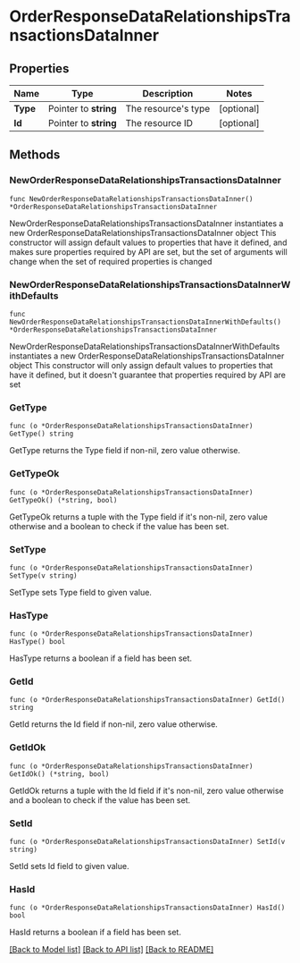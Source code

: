 # OrderResponseDataRelationshipsTransactionsDataInner

## Properties

Name | Type | Description | Notes
------------ | ------------- | ------------- | -------------
**Type** | Pointer to **string** | The resource&#39;s type | [optional] 
**Id** | Pointer to **string** | The resource ID | [optional] 

## Methods

### NewOrderResponseDataRelationshipsTransactionsDataInner

`func NewOrderResponseDataRelationshipsTransactionsDataInner() *OrderResponseDataRelationshipsTransactionsDataInner`

NewOrderResponseDataRelationshipsTransactionsDataInner instantiates a new OrderResponseDataRelationshipsTransactionsDataInner object
This constructor will assign default values to properties that have it defined,
and makes sure properties required by API are set, but the set of arguments
will change when the set of required properties is changed

### NewOrderResponseDataRelationshipsTransactionsDataInnerWithDefaults

`func NewOrderResponseDataRelationshipsTransactionsDataInnerWithDefaults() *OrderResponseDataRelationshipsTransactionsDataInner`

NewOrderResponseDataRelationshipsTransactionsDataInnerWithDefaults instantiates a new OrderResponseDataRelationshipsTransactionsDataInner object
This constructor will only assign default values to properties that have it defined,
but it doesn't guarantee that properties required by API are set

### GetType

`func (o *OrderResponseDataRelationshipsTransactionsDataInner) GetType() string`

GetType returns the Type field if non-nil, zero value otherwise.

### GetTypeOk

`func (o *OrderResponseDataRelationshipsTransactionsDataInner) GetTypeOk() (*string, bool)`

GetTypeOk returns a tuple with the Type field if it's non-nil, zero value otherwise
and a boolean to check if the value has been set.

### SetType

`func (o *OrderResponseDataRelationshipsTransactionsDataInner) SetType(v string)`

SetType sets Type field to given value.

### HasType

`func (o *OrderResponseDataRelationshipsTransactionsDataInner) HasType() bool`

HasType returns a boolean if a field has been set.

### GetId

`func (o *OrderResponseDataRelationshipsTransactionsDataInner) GetId() string`

GetId returns the Id field if non-nil, zero value otherwise.

### GetIdOk

`func (o *OrderResponseDataRelationshipsTransactionsDataInner) GetIdOk() (*string, bool)`

GetIdOk returns a tuple with the Id field if it's non-nil, zero value otherwise
and a boolean to check if the value has been set.

### SetId

`func (o *OrderResponseDataRelationshipsTransactionsDataInner) SetId(v string)`

SetId sets Id field to given value.

### HasId

`func (o *OrderResponseDataRelationshipsTransactionsDataInner) HasId() bool`

HasId returns a boolean if a field has been set.


[[Back to Model list]](../README.md#documentation-for-models) [[Back to API list]](../README.md#documentation-for-api-endpoints) [[Back to README]](../README.md)


